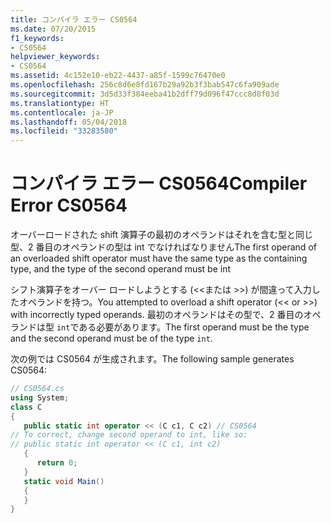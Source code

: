 ```yaml
---
title: コンパイラ エラー CS0564
ms.date: 07/20/2015
f1_keywords:
- CS0564
helpviewer_keywords:
- CS0564
ms.assetid: 4c152e10-eb22-4437-a85f-1599c76470e0
ms.openlocfilehash: 256c8d6e8fd167b29a92b3f3bab547c6fa909ade
ms.sourcegitcommit: 3d5d33f384eeba41b2dff79d096f47ccc8d8f03d
ms.translationtype: HT
ms.contentlocale: ja-JP
ms.lasthandoff: 05/04/2018
ms.locfileid: "33283580"
---
```

# <a name="compiler-error-cs0564"></a><span data-ttu-id="883ba-102">コンパイラ エラー CS0564</span><span class="sxs-lookup"><span data-stu-id="883ba-102">Compiler Error CS0564</span></span>
<span data-ttu-id="883ba-103">オーバーロードされた shift 演算子の最初のオペランドはそれを含む型と同じ型、2 番目のオペランドの型は int でなければなりません</span><span class="sxs-lookup"><span data-stu-id="883ba-103">The first operand of an overloaded shift operator must have the same type as the containing type, and the type of the second operand must be int</span></span>  
  
 <span data-ttu-id="883ba-104">シフト演算子をオーバー ロードしようとする (<\<または >>) が間違って入力したオペランドを持つ。</span><span class="sxs-lookup"><span data-stu-id="883ba-104">You attempted to overload a shift operator (<\< or >>) with incorrectly typed operands.</span></span> <span data-ttu-id="883ba-105">最初のオペランドはその型で、2 番目のオペランドは型 `int`である必要があります。</span><span class="sxs-lookup"><span data-stu-id="883ba-105">The first operand must be the type and the second operand must be of the type `int`.</span></span>  
  
 <span data-ttu-id="883ba-106">次の例では CS0564 が生成されます。</span><span class="sxs-lookup"><span data-stu-id="883ba-106">The following sample generates CS0564:</span></span>  
  
```csharp  
// CS0564.cs  
using System;  
class C  
{  
   public static int operator << (C c1, C c2) // CS0564  
// To correct, change second operand to int, like so:  
// public static int operator << (C c1, int c2)  
   {  
      return 0;  
   }  
   static void Main()   
   {  
   }  
}  
```
